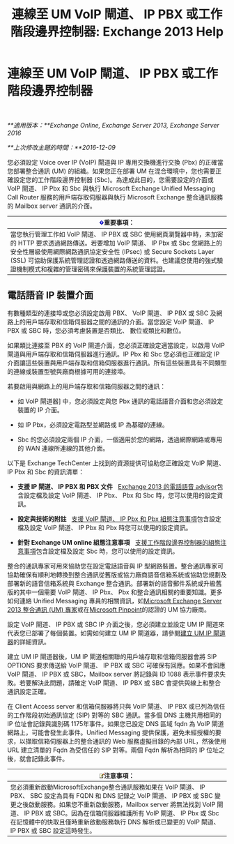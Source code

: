 ﻿---
title: '連線至 UM VoIP 閘道、 IP PBX 或工作階段邊界控制器: Exchange 2013 Help'
TOCTitle: 連線至 UM VoIP 閘道、 IP PBX 或工作階段邊界控制器
ms:assetid: a7cecf59-b93a-413b-bb88-29f2669ef2cf
ms:mtpsurl: https://technet.microsoft.com/zh-tw/library/Bb124084(v=EXCHG.150)
ms:contentKeyID: 50554046
ms.date: 05/21/2018
mtps_version: v=EXCHG.150
ms.translationtype: MT
---

# 連線至 UM VoIP 閘道、 IP PBX 或工作階段邊界控制器

 

_**適用版本：**Exchange Online, Exchange Server 2013, Exchange Server 2016_

_**上次修改主題的時間：**2016-12-09_

您必須設定 Voice over IP (VoIP) 閘道與 IP 專用交換機進行交換 (Pbx) 的正確當您部署整合通訊 (UM) 的組織。如果您正在部署 UM 在混合環境中，您也需要正確設定您的工作階段邊界控制器 (Sbc)。為達成此目的，您需要設定的介面或 VoIP 閘道、 IP Pbx 和 Sbc 與執行 Microsoft Exchange Unified Messaging Call Router 服務的用戶端存取伺服器與執行 Microsoft Exchange 整合通訊服務的 Mailbox server 通訊的介面。

<table>
<thead>
<tr class="header">
<th><img src="images/Bb124558.important(EXCHG.150).gif" title="重要事項" alt="重要事項" />重要事項：</th>
</tr>
</thead>
<tbody>
<tr class="odd">
<td>當您執行管理工作如 VoIP 閘道、 IP PBX 或 SBC 使用網頁瀏覽器中時，未加密的 HTTP 要求透過網路傳送。若要增加 VoIP 閘道、 IP Pbx 或 Sbc 您網路上的安全性層級使用網際網路通訊協定安全性 (IPsec) 或 Secure Sockets Layer (SSL) 可協助保護系統管理認證和透過網路傳送的資料。也建議您使用的強式驗證機制模式和複雜的管理密碼來保護裝置的系統管理認證。</td>
</tr>
</tbody>
</table>


## 電話語音 IP 裝置介面

有數種類型的連接埠或您必須設定啟用 PBX、 VoIP 閘道、 IP PBX 或 SBC 及網路上的用戶端存取和信箱伺服器之間的通訊的介面。當您設定 VoIP 閘道、 IP PBX 或 SBC 時，您必須考慮裝置是否類比、 數位或類比和數位。

如果類比連接至 PBX 的 VoIP 閘道介面，您必須正確設定適當設定，以啟用 VoIP 閘道與用戶端存取和信箱伺服器進行通訊。IP Pbx 和 Sbc 您必須也正確設定 IP 介面讓這些裝置與用戶端存取和信箱伺服器進行通訊。所有這些裝置具有不同類型的連線或裝置型號與廠商根據可用的連接埠。

若要啟用與網路上的用戶端存取和信箱伺服器之間的通訊：

  - 如 VoIP 閘道器\] 中，您必須設定與您 Pbx 通訊的電話語音介面和您必須設定裝置的 IP 介面。

  - 如 IP Pbx，必須設定電路型並網路或 IP 為基礎的連線。

  - Sbc 的您必須設定兩個 IP 介面，一個適用於您的網路，透過網際網路或專用的 WAN 連線所連線的其他介面。

以下是 Exchange TechCenter 上找到的資源提供可協助您正確設定 VoIP 閘道、 IP Pbx 和 Sbc 的資訊清單：

  - **支援 IP 閘道、 IP PBX 和 PBX 文件**   [Exchange 2013 的電話語音 advisor](telephony-advisor-for-exchange-2013-exchange-2013-help.md)包含設定檔及設定 VoIP 閘道、 IP Pbx、 Pbx 和 Sbc 時，您可以使用的設定資訊。

  - **設定與技術的附註**   [支援 VoIP 閘道、 IP Pbx 和 Pbx 組態注意事項](configuration-notes-for-supported-voip-gateways-ip-pbxs-and-pbxs-exchange-2013-help.md)包含設定檔及設定 VoIP 閘道、 IP Pbx 和 Pbx 時您可以使用的設定資訊。

  - **針對 Exchange UM online 組態注意事項**   [支援工作階段邊界控制器的組態注意事項](configuration-notes-for-supported-session-border-controllers-exchange-2013-help.md)包含設定檔及設定 Sbc 時，您可以使用的設定資訊。

整合的通訊專家可用來協助您在設定電話語音與 IP 型網路裝置。整合通訊專家可協助確保有順利地轉換到整合通訊從舊版或協力廠商語音信箱系統或協助您規劃及部署新的語音信箱系統與 Exchange 整合通訊。部署新的語音郵件系統或升級舊版的其中一個需要 VoIP 閘道、 IP Pbx、 Pbx 和整合通訊相關的重要知識。更多如何連絡 Unified Messaging 專員的相關資訊，如[Microsoft Exchange Server 2013 整合通訊 (UM) 專家](http://go.microsoft.com/fwlink/p/?linkid=262708)或在[Microsoft Pinpoint](https://go.microsoft.com/fwlink/p/?linkid=261951)的認證的 UM 協力廠商。

設定 VoIP 閘道、 IP PBX 或 SBC IP 介面之後，您必須建立並設定 UM IP 閘道來代表您已部署了每個裝置。如需如何建立 UM IP 閘道器，請參閱[建立 UM IP 閘道器](create-a-um-ip-gateway-exchange-2013-help.md)的詳細資訊。

建立 UM IP 閘道器後，UM IP 閘道相關聯的用戶端存取和信箱伺服器會將 SIP OPTIONS 要求傳送給 VoIP 閘道、 IP PBX 或 SBC 可確保有回應。如果不會回應 VoIP 閘道、 IP PBX 或 SBC，Mailbox server 將記錄與 ID 1088 表示事件要求失敗。若要解決此問題，請確定 VoIP 閘道、 IP PBX 或 SBC 會提供與線上和整合通訊設定正確。

在 Client Access server 和信箱伺服器將只與 VoIP 閘道、 IP PBX 或已列為信任的工作階段初始通訊協定 (SIP) 對等的 SBC 通訊。當多個 DNS 主機共用相同的 IP 位址會記錄與識別碼 1175年事件。如果您已設定 DNS 區域 fqdn 為 VoIP 閘道網路上，可能會發生此事件。Unified Messaging 提供保護，避免未經授權的要求，以擷取信箱伺服器上的整合通訊的 Web 服務虛擬目錄的內部 URL，然後使用 URL 建立清單的 Fqdn 為受信任的 SIP 對等。兩個 Fqdn 解析為相同的 IP 位址之後，就會記錄此事件。

<table>
<thead>
<tr class="header">
<th><img src="images/Bb124558.note(EXCHG.150).gif" title="注意事項" alt="注意事項" />注意事項：</th>
</tr>
</thead>
<tbody>
<tr class="odd">
<td>您必須重新啟動MicrosoftExchange整合通訊服務如果在 VoIP 閘道、 IP PBX、 SBC 設定為具有 FQDN 和 DNS 記錄之 VoIP 閘道、 IP PBX 或 SBC 變更之後啟動服務。如果您不重新啟動服務，Mailbox server 將無法找到 VoIP 閘道、 IP PBX 或 SBC。因為在信箱伺服器維護所有 VoIP 閘道、 IP Pbx 或 Sbc 在記憶體中的快取且僅時重新啟動服務執行 DNS 解析或已變更的 VoIP 閘道、 IP PBX 或 SBC 設定這時發生。</td>
</tr>
</tbody>
</table>

